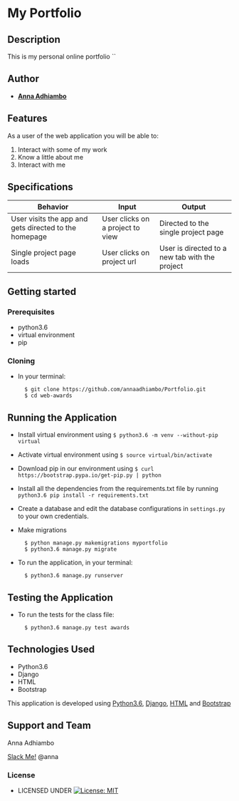# My Portfolio


## Description
This is my personal online portfolio ``


## Author


* [**Anna Adhiambo**](https://github.com/annaadhiambo/Portfolio.git)

## Features


As a user of the web application you will be able to:

1. Interact with some of my work
2. Know a little about me
3. Interact with me

## Specifications
| Behavior            | Input                         | Output                        | 
| ------------------- | ----------------------------- | ----------------------------- |
| User visits the app and gets directed to the homepage  | User clicks on a project to view | Directed to the single project page | 
Single project page loads | User clicks on project url | User is directed to a new tab with the project |


## Getting started
### Prerequisites
* python3.6
* virtual environment
* pip

### Cloning
* In your terminal:
        
        $ git clone https://github.com/annaadhiambo/Portfolio.git
        $ cd web-awards

## Running the Application
* Install virtual environment using `$ python3.6 -m venv --without-pip virtual`
* Activate virtual environment using `$ source virtual/bin/activate`
* Download pip in our environment using `$ curl https://bootstrap.pypa.io/get-pip.py | python`
* Install all the dependencies from the requirements.txt file by running `python3.6 pip install -r requirements.txt`
* Create a database and edit the database configurations in `settings.py` to your own credentials.
* Make migrations

        $ python manage.py makemigrations myportfolio
        $ python3.6 manage.py migrate 

* To run the application, in your terminal:

        $ python3.6 manage.py runserver
        
## Testing the Application
* To run the tests for the class file:

        $ python3.6 manage.py test awards
        
## Technologies Used
* Python3.6
* Django
* HTML
* Bootstrap

This application is developed using [Python3.6](https://www.python.org/doc/), [Django](https://www.djangoproject.com/), [HTML](https://getbootstrap.com/) and [Bootstrap](https://getbootstrap.com/)


## Support and Team
Anna Adhiambo


[Slack Me!](https://slack.com/intl/en-ke/)  @anna


### License

* LICENSED UNDER  [![License: MIT](https://img.shields.io/badge/License-MIT-yellow.svg)](license/MIT)
